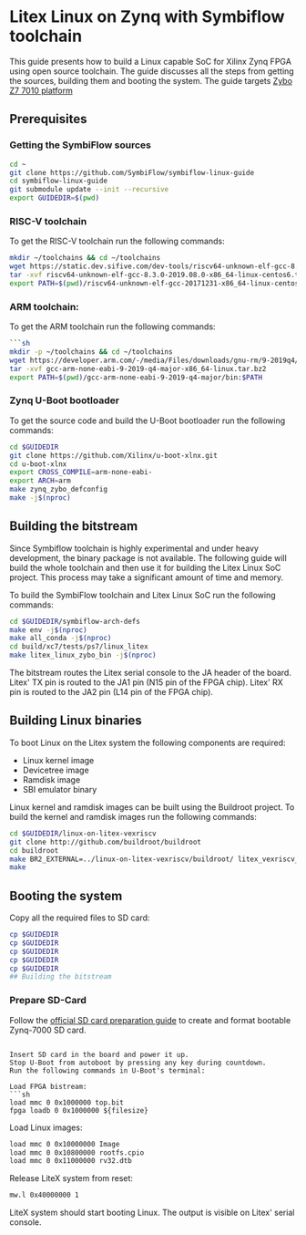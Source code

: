 # Litex Linux on Zynq with Symbiflow toolchain

This guide presents how to build a Linux capable SoC for Xilinx Zynq FPGA using open source toolchain.
The guide discusses all the steps from getting the sources, building them and booting the system.
The guide targets [Zybo Z7 7010 platform](https://store.digilentinc.com/zybo-z7-zynq-7000-arm-fpga-soc-development-board/)

## Prerequisites

### Getting the SymbiFlow sources

```sh
cd ~
git clone https://github.com/SymbiFlow/symbiflow-linux-guide
cd symbiflow-linux-guide
git submodule update --init --recursive
export GUIDEDIR=$(pwd)
```

### RISC-V toolchain

To get the RISC-V toolchain run the following commands:
```sh
mkdir ~/toolchains && cd ~/toolchains
wget https://static.dev.sifive.com/dev-tools/riscv64-unknown-elf-gcc-8.3.0-2019.08.0-x86_64-linux-centos6.tar.gz
tar -xvf riscv64-unknown-elf-gcc-8.3.0-2019.08.0-x86_64-linux-centos6.tar.gz
export PATH=$(pwd)/riscv64-unknown-elf-gcc-20171231-x86_64-linux-centos6/bin:$PATH
```

### ARM toolchain:

To get the ARM toolchain run the following commands:
```sh
```sh
mkdir -p ~/toolchains && cd ~/toolchains
wget https://developer.arm.com/-/media/Files/downloads/gnu-rm/9-2019q4/gcc-arm-none-eabi-9-2019-q4-major-x86_64-linux.tar.bz2
tar -xvf gcc-arm-none-eabi-9-2019-q4-major-x86_64-linux.tar.bz2
export PATH=$(pwd)/gcc-arm-none-eabi-9-2019-q4-major/bin:$PATH
```

### Zynq U-Boot bootloader

To get the source code and build the U-Boot bootloader run the following commands:
```sh
cd $GUIDEDIR
git clone https://github.com/Xilinx/u-boot-xlnx.git
cd u-boot-xlnx
export CROSS_COMPILE=arm-none-eabi-
export ARCH=arm
make zynq_zybo_defconfig
make -j$(nproc)
```

## Building the bitstream

Since Symbiflow toolchain is highly experimental and under heavy development, the binary package is not available.
The following guide will build the whole toolchain and then use it for building the Litex Linux SoC project.
This process may take a significant amount of time and memory.

To build the SymbiFlow toolchain and Litex Linux SoC run the following commands:

```sh
cd $GUIDEDIR/symbiflow-arch-defs
make env -j$(nproc)
make all_conda -j$(nproc)
cd build/xc7/tests/ps7/linux_litex
make litex_linux_zybo_bin -j$(nproc)
```

The bitstream routes the Litex serial console to the JA header of the board.
Litex' TX pin is routed to the JA1 pin (N15 pin of the FPGA chip).
Litex' RX pin is routed to the JA2 pin (L14 pin of the FPGA chip).

## Building Linux binaries

To boot Linux on the Litex system the following components are required:

* Linux kernel image
* Devicetree image
* Ramdisk image
* SBI emulator binary

Linux kernel and ramdisk images can be built using the Buildroot project.
To build the kernel and ramdisk images run the following commands:
```sh
cd $GUIDEDIR/linux-on-litex-vexriscv
git clone http://github.com/buildroot/buildroot
cd buildroot
make BR2_EXTERNAL=../linux-on-litex-vexriscv/buildroot/ litex_vexriscv_defconfig
make
```

## Booting the system
Copy all the required files to SD card:
```sh
cp $GUIDEDIR
cp $GUIDEDIR
cp $GUIDEDIR
cp $GUIDEDIR
cp $GUIDEDIR
## Building the bitstream
```
### Prepare SD-Card

Follow the [official SD card preparation guide](https://xilinx-wiki.atlassian.net/wiki/spaces/A/pages/18842385/How+to+format+SD+card+for+SD+boot) to create and format bootable Zynq-7000 SD card.

```

Insert SD card in the board and power it up.
Stop U-Boot from autoboot by pressing any key during countdown.
Run the following commands in U-Boot's terminal:

Load FPGA bistream:
```sh
load mmc 0 0x1000000 top.bit
fpga loadb 0 0x1000000 ${filesize}
```

Load Linux images:
```sh
load mmc 0 0x10000000 Image
load mmc 0 0x10800000 rootfs.cpio
load mmc 0 0x11000000 rv32.dtb
```

Release LiteX system from reset:
```sh
mw.l 0x40000000 1
```

LiteX system should start booting Linux.
The output is visible on Litex' serial console.
